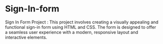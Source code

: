 # Sign-In-form
Sign In Form Project : This project involves creating a visually appealing and functional sign-in form using HTML and CSS. The form is designed to offer a seamless user experience with a modern, responsive layout and interactive elements.
